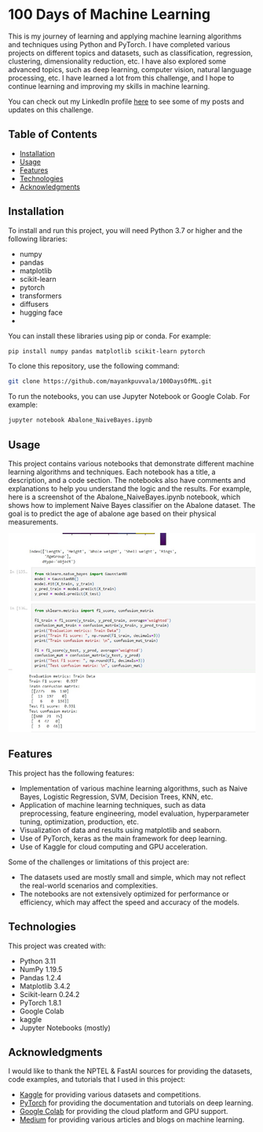 # 100 Days of Machine Learning

This is my journey of learning and applying machine learning algorithms and techniques using Python and PyTorch. I have completed various projects on different topics and datasets, such as classification, regression, clustering, dimensionality reduction, etc. I have also explored some advanced topics, such as deep learning, computer vision, natural language processing, etc. I have learned a lot from this challenge, and I hope to continue learning and improving my skills in machine learning.

You can check out my LinkedIn profile [here](https://www.linkedin.com/in/mayank-puvvala/) to see some of my posts and updates on this challenge.

## Table of Contents

- [Installation](#installation)
- [Usage](#usage)
- [Features](#features)
- [Technologies](#technologies)
- [Acknowledgments](#acknowledgments)

## Installation

To install and run this project, you will need Python 3.7 or higher and the following libraries:

- numpy
- pandas
- matplotlib
- scikit-learn
- pytorch
- transformers
- diffusers
- hugging face
- 

You can install these libraries using pip or conda. For example:

```bash
pip install numpy pandas matplotlib scikit-learn pytorch
```

To clone this repository, use the following command:

```bash
git clone https://github.com/mayankpuvvala/100DaysOfML.git
```

To run the notebooks, you can use Jupyter Notebook or Google Colab. For example:

```bash
jupyter notebook Abalone_NaiveBayes.ipynb
```

## Usage

This project contains various notebooks that demonstrate different machine learning algorithms and techniques. Each notebook has a title, a description, and a code section. The notebooks also have comments and explanations to help you understand the logic and the results. For example, here is a screenshot of the Abalone_NaiveBayes.ipynb notebook, which shows how to implement Naive Bayes classifier on the Abalone dataset. The goal is to predict the age of abalone age based on their physical measurements.

![Abalone_NaiveBayes](https://github.com/mayankpuvvala/100DaysOfML/blob/main/abalone.jpg)

## Features

This project has the following features:

- Implementation of various machine learning algorithms, such as Naive Bayes, Logistic Regression, SVM, Decision Trees, KNN, etc.
- Application of machine learning techniques, such as data preprocessing, feature engineering, model evaluation, hyperparameter tuning, optimization, production, etc.
- Visualization of data and results using matplotlib and seaborn.
- Use of PyTorch, keras as the main framework for deep learning.
- Use of Kaggle for cloud computing and GPU acceleration.

Some of the challenges or limitations of this project are:

- The datasets used are mostly small and simple, which may not reflect the real-world scenarios and complexities.
- The notebooks are not extensively optimized for performance or efficiency, which may affect the speed and accuracy of the models.

## Technologies

This project was created with:

- Python 3.11
- NumPy 1.19.5
- Pandas 1.2.4
- Matplotlib 3.4.2
- Scikit-learn 0.24.2
- PyTorch 1.8.1
- Google Colab
- kaggle
- Jupyter Notebooks (mostly)

## Acknowledgments

I would like to thank the NPTEL & FastAI sources for providing the datasets, code examples, and tutorials that I used in this project:

- [Kaggle]( https://www.kaggle.com/mayankpuvvala) for providing various datasets and competitions.
- [PyTorch](^8^) for providing the documentation and tutorials on deep learning.
- [Google Colab](^9^) for providing the cloud platform and GPU support.
- [Medium](https://medium.com/@puvvalamayank) for providing various articles and blogs on machine learning.
